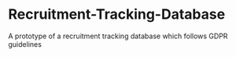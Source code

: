 # Recruitment-Tracking-Database
A prototype of a recruitment tracking database which follows GDPR guidelines
